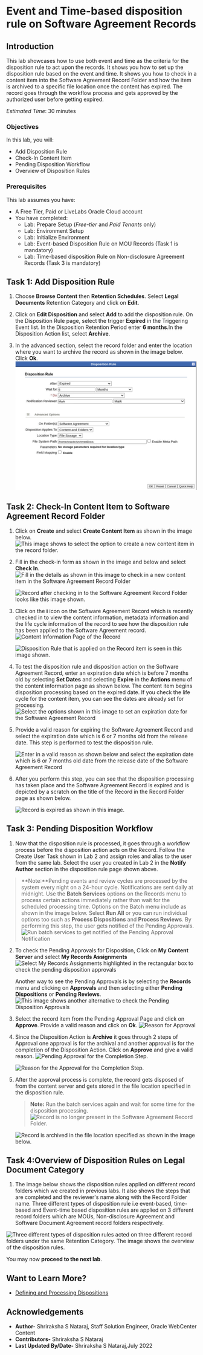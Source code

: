 # Event and Time-based disposition rule on Software Agreement Records

## Introduction

This lab showcases how to use both event and time as the criteria for the disposition rule to act upon the records. It shows you how to set up the disposition rule based on the event and time. It shows you how to check in a content item into the Software Agreement Record Folder and how the item is archived to a specific file location once the content has expired. The record goes through the workflow process and gets approved by the authorized user before getting expired.

*Estimated Time*: 30 minutes

### Objectives

In this lab, you will:

* Add Disposition Rule
* Check-In Content Item
* Pending Disposition Workflow
* Overview of Disposition Rules

### Prerequisites
This lab assumes you have:
- A Free Tier, Paid or LiveLabs Oracle Cloud account
- You have completed:
    - Lab: Prepare Setup (*Free-tier* and *Paid Tenants* only)
    - Lab: Environment Setup
    - Lab: Initialize Environment
    - Lab: Event-based Disposition Rule on MOU Records (Task 1 is mandatory)
    - Lab: Time-based disposition Rule on Non-disclosure Agreement Records (Task 3 is mandatory)

## Task 1: Add Disposition Rule

1. Choose **Browse Content** then **Retention Schedules**. Select **Legal Documents** Retention Category and click on **Edit**.

2. Click on **Edit Disposition** and select **Add** to add the disposition rule. On the Disposition Rule page, select the trigger **Expired** in the Triggering Event list. In the Disposition Retention Period enter **6 months**.In the Disposition Action list, select **Archive**.

3. In the advanced section, select the record folder and enter the location where you want to archive the record as shown in the image below. Click **Ok**.
     ![Fill in the details as shown in this image to add the disposition rule for the Software Agreement Record Folder](./images/add-disposition-rule.png "Edit Disposition Rule")

## Task 2: Check-In Content Item to Software Agreement Record Folder

1. Click on **Create** and select **Create Content Item** as shown in the image below.
    ![This image shows to select the option to create a new content item in the record folder.](./images/checkin-new-content-item.png " Check-In Content Item")

2. Fill in the check-in form as shown in the image and below and select **Check In**.
    ![Fill in the details as shown in this image to check in a new content item in the Software Agreement Record Folder](./images/checkin-form.png "Check-In Form")

    ![Record after checking in to the Software Agreement Record Folder looks like this image shown.](./images/softwareagreementrecord.png "Software Agreement Record")

3. Click on the **i** icon on the Software Agreement Record which is recently checked in to view the content information, metadata information and the life cycle information of the record to see how the disposition rule has been applied to the Software Agreement record.
    ![Content Information Page of the Record](./images/record-content-info.png "Record Content Information")

    ![Disposition Rule that is applied on the Record item is seen in this image shown.](./images/content-life-cycle.png "Content Life Cycle Page")

4. To test the disposition rule and disposition action on the Software Agreement Record, enter an expiration date which is before 7 months old by selecting **Set Dates** and selecting **Expire** in the **Actions** menu of the content information page as shown below. The content item begins disposition processing based on the expired date. If you check the life cycle for the content item, you can see the dates are already set for processing.
   ![Select the options shown in this image to set an expiration date for the Software Agreement Record](./images/set-dates.png "Set Dates for the Record ")

5. Provide a valid reason for expiring the Software Agreement Record and select the expiration date which is 6 or 7 months old from the release date. This step is performed to test the disposition rule.

   ![Enter in a valid reason as shown below and select the expiration date which is 6 or 7 months old date from the release date of the Software Agreement Record](./images/expire-reason.png "Expire Reason and Expire Date Page")

6. After you perform this step, you can see that the disposition processing has taken place and the Software Agreement Record is expired and is depicted by a scratch on the title of the Record in the Record Folder page as shown below.

   ![Record is expired as shown in this image.](./images/record-disposed.png "Record Expired")

## Task 3: Pending Disposition Workflow

1. Now that the disposition rule is processed, it goes through a workflow process before the disposition action acts on the Record. Follow the Create User Task shown in Lab 2 and assign roles and alias to the user from the same lab.
Select the user you created in Lab 2 in the **Notify Author** section in the disposition rule page shown above.

> **Note:**Pending events and review cycles are processed by the system every night on a 24-hour cycle. Notifications are sent daily at midnight. Use the **Batch Services** options on the Records menu to process certain actions immediately rather than wait for the scheduled processing time. Options on the Batch menu include as shown in the image below. Select **Run All** or you can run individual options too such as **Process Dispositions** and **Process Reviews**. By performing this step, the user gets notified of the Pending Approvals.
   ![Run batch services to get notified of the Pending Approval Notification](./images/run-batch-services.png "Run Batch Services Option")

2. To check the Pending Approvals for Disposition, Click on **My Content Server** and select **My Records Assignments**
    ![Select My Records Assignments highlighted in the rectangular box to check the pending disposition approvals](./images/pending-approvals.png "Pending Approval Page")

    Another way to see the Pending Approvals is by selecting the **Records** menu and clicking on **Approvals** and then selecting either **Pending Dispositions** or **Pending Reviews**.
     ![This image shows another alternative to check the Pending Disposition Approvals](./images/pending-approval-another-way.png "Pending Approval Page through Records Option")

3. Select the record item from the Pending Approval Page and click on **Approve**. Provide a valid reason and click on **Ok**.
   ![Reason for Approval](./images/reason-for-approval.png "Reason For Approval")

4. Since the Disposition Action is **Archive** it goes through 2 steps of Approval one approval is for the archival and another approval is for the completion of the Disposition Action. Click on **Approve** and give a valid reason.
    ![Pending Approval for the Completion Step.](./images/pending-approval-2.png "Pending Approval")

    ![Reason for the Approval for the Completion Step.](./images/reason-approval-2.png "Reason For Approval")

5. After the approval process is complete, the record gets disposed of from the content server and gets stored in the file location specified in the disposition rule.
    > **Note:** Run the batch services again and wait for some time for the disposition processing.
    ![Record is no longer present in the Software Agreement Record Folder.](./images/record-disposed.png "Record Purged from the system")

    ![Record is archived in the file location specified as shown in the image below.](./images/archived-in-desktop-folder.png "Archived Record Item")

## Task 4:Overview of Disposition Rules on Legal Document Category

1. The image below shows the disposition rules applied on different record folders which we created in previous labs. It also shows the steps that are completed and the reviewer's name along with the Record Folder name. Three different types of disposition rule i.e event-based, time-based and Event-time based disposition rules are applied on 3 different record folders which are MOUs, Non-disclosure Agreement and Software Document Agreement record folders respectively.

![Three different types of disposition rules acted on three different record folders under the same Retention Category. The image shows the overview of the disposition rules.](./images/overview-of-entire-disposition-rule.png "Disposition Rules")

You may now **proceed to the next lab**.

## Want to Learn More?

* [Defining and Processing Dispositions](https://docs.oracle.com/en/middleware/webcenter/content/12.2.1.4/webcenter-content-manage/defining-and-processing-dispositions.html#GUID-0827B335-BA5E-4B9C-9270-27BE4520391C)

## Acknowledgements

* **Author-**  Shriraksha S Nataraj, Staff Solution Engineer, Oracle WebCenter Content
* **Contributors-** Shriraksha S Nataraj
* **Last Updated By/Date-** Shriraksha S Nataraj,July 2022
